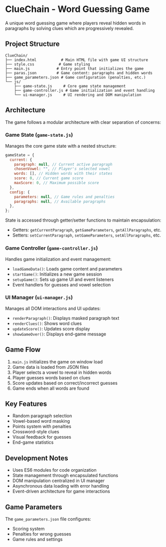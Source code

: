# ClueChain - Word Guessing Game

A unique word guessing game where players reveal hidden words in paragraphs by solving clues which are progressively revealed.

## Project Structure

```
ClueChain/
├── index.html           # Main HTML file with game UI structure
├── style.css           # Game styling
├── main.js            # Entry point that initializes the game
├── paras.json         # Game content: paragraphs and hidden words
├── game_parameters.json # Game configuration (penalties, etc.)
└── js/
    ├── game-state.js     # Core game state management
    ├── game-controller.js # Game initialization and event handling
    └── ui-manager.js     # UI rendering and DOM manipulation
```

## Architecture

The game follows a modular architecture with clear separation of concerns:

### Game State (`game-state.js`)

Manages the core game state with a nested structure:

```javascript
gameState = {
  current: {
    paragraph: null, // Current active paragraph
    chosenVowel: "", // Player's selected vowel
    words: [], // Hidden words with their states
    score: 0, // Current game score
    maxScore: 0, // Maximum possible score
  },
  config: {
    parameters: null, // Game rules and penalties
    paragraphs: null, // Available paragraphs
  },
};
```

State is accessed through getter/setter functions to maintain encapsulation:

- Getters: `getCurrentParagraph`, `getGameParameters`, `getAllParagraphs`, etc.
- Setters: `setCurrentParagraph`, `setGameParameters`, `setAllParagraphs`, etc.

### Game Controller (`game-controller.js`)

Handles game initialization and event management:

- `loadGameData()`: Loads game content and parameters
- `startGame()`: Initializes a new game session
- `setupGame()`: Sets up game UI and event listeners
- Event handlers for guesses and vowel selection

### UI Manager (`ui-manager.js`)

Manages all DOM interactions and UI updates:

- `renderParagraph()`: Displays masked paragraph text
- `renderClues()`: Shows word clues
- `updateScore()`: Updates score display
- `showGameOver()`: Displays end-game message

## Game Flow

1. `main.js` initializes the game on window load
2. Game data is loaded from JSON files
3. Player selects a vowel to reveal in hidden words
4. Player guesses words based on clues
5. Score updates based on correct/incorrect guesses
6. Game ends when all words are found

## Key Features

- Random paragraph selection
- Vowel-based word masking
- Points system with penalties
- Crossword-style clues
- Visual feedback for guesses
- End-game statistics

## Development Notes

- Uses ES6 modules for code organization
- State management through encapsulated functions
- DOM manipulation centralized in UI manager
- Asynchronous data loading with error handling
- Event-driven architecture for game interactions

## Game Parameters

The `game_parameters.json` file configures:

- Scoring system
- Penalties for wrong guesses
- Game rules and settings
